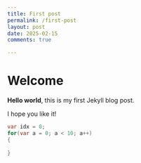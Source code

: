 ```yaml
---
title: First post
permalink: /first-post
layout: post
date: 2025-02-15
comments: true

---
```


# Welcome

**Hello world**, this is my first Jekyll blog post.

I hope you like it!

```csharp
var idx = 0;
for(var a = 0; a < 10; a++)
{
    
}
```